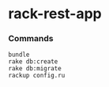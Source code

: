rack-rest-app
=============

### Commands

```
bundle
rake db:create
rake db:migrate
rackup config.ru
```
